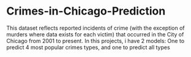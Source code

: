 # Crimes-in-Chicago-Prediction
This dataset reflects reported incidents of crime (with the exception of murders where data exists for each victim) that occurred in the City of Chicago from 2001 to present. In this projects, i have 2 models: One to predict 4 most popular crimes types, and one to predict all types
